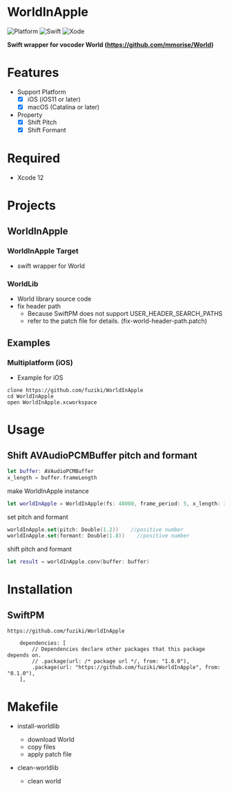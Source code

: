 # WorldInApple

![Platform](https://img.shields.io/badge/platform-%20iOS%20-lightgrey.svg)
![Swift](https://img.shields.io/badge/swift-green.svg)
![Xode](https://img.shields.io/badge/xcode-xcode12-green.svg)

**Swift wrapper for vocoder World (https://github.com/mmorise/World)**

# Features
 * Support Platform
   * [x] iOS (iOS11 or later)
   * [x] macOS (Catalina or later)
* Property
  * [x] Shift Pitch
  * [x] Shift Formant
  
# Required

* Xcode 12

# Projects
## WorldInApple
### WorldInApple Target

* swift wrapper for World

### WorldLib

* World library source code
* fix header path
  * Because SwiftPM does not support USER_HEADER_SEARCH_PATHS
  * refer to the patch file for details. (fix-world-header-path.patch)

## Examples
### Multiplatform (iOS)

* Example for iOS

```
clone https://github.com/fuziki/WorldInApple
cd WorldInApple
open WorldInApple.xcworkspace
```

# Usage
## Shift AVAudioPCMBuffer pitch and formant

```swift
let buffer: AVAudioPCMBuffer
x_length = buffer.frameLength  
```

make WorldInApple instance

```swift
let worldInApple = WorldInApple(fs: 48000, frame_period: 5, x_length: 38400)
```

set pitch and formant  

```swift
worldInApple.set(pitch: Double(1.2))    //positive number
worldInApple.set(formant: Double(1.8))    //positive number
```

shift pitch and formant

```swift
let result = worldInApple.conv(buffer: buffer)
```

# Installation
## SwiftPM
```
https://github.com/fuziki/WorldInApple
```

```
    dependencies: [
        // Dependencies declare other packages that this package depends on.
        // .package(url: /* package url */, from: "1.0.0"),
        .package(url: "https://github.com/fuziki/WorldInApple", from: "0.1.0"),
    ],
```

# Makefile

* install-worldlib
  * download World
  * copy files
  * apply patch file

* clean-worldlib
  * clean world
